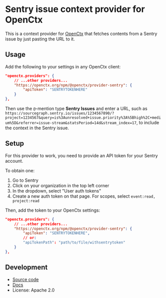 # Sentry issue context provider for OpenCtx

This is a context provider for [OpenCtx](https://openctx.org) that fetches contents from a Sentry issue by just pasting the URL to it.

## Usage

Add the following to your settings in any OpenCtx client:

```json
"openctx.providers": {
    // ...other providers...
    "https://openctx.org/npm/@openctx/provider-sentry": {
        "apiToken": "SENTRYTOKENHERE"
    }
},
```

Then use the `@`-mention type **Sentry Issues** and enter a URL, such as `https://sourcegraph.sentry.io/issues/1234567890/?project=1234567&query=is%3Aunresolved+issue.priority%3A%5Bhigh%2C+medium%5D&referrer=issue-stream&statsPeriod=14d&stream_index=17`, to include the context in the Sentry issue.

## Setup

For this provider to work, you need to provide an API token for your Sentry account.

To obtain one:

1. Go to Sentry
2. Click on your organization in the top left corner
3. In the dropdown, select "User auth tokens"
4. Create a new auth token on that page. For scopes, select `event:read, project:read`

Then, add the token to your OpenCtx settings:

```json
"openctx.providers": {
    // ...other providers...
    "https://openctx.org/npm/@openctx/provider-sentry": {
        "apiToken": "SENTRYTOKENHERE",
        // or:
        "apiTokenPath": "path/to/file/withsentrytoken"
    }
},
```

## Development

- [Source code](https://sourcegraph.com/github.com/sourcegraph/openctx/-/tree/provider/sentry)
- [Docs](https://openctx.org/docs/providers/sentry)
- License: Apache 2.0
